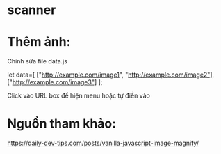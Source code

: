# scanner
# Thêm ảnh:
Chỉnh sữa file data.js

let data=[
  ["http://example.com/image1", "http://example.com/image2"],
  ["http://example.com/image3"]
];

Click vào URL box để hiện menu hoặc tự điền vào

# Nguồn tham khảo:
https://daily-dev-tips.com/posts/vanilla-javascript-image-magnify/
